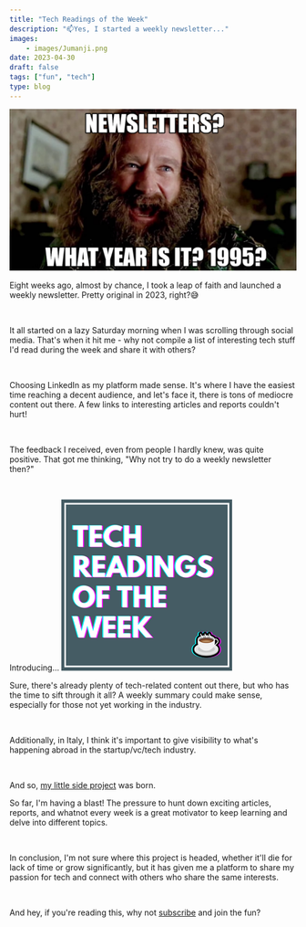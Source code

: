 ```yaml
---
title: "Tech Readings of the Week"
description: "📫Yes, I started a weekly newsletter..."
images: 
    - images/Jumanji.png
date: 2023-04-30
draft: false
tags: ["fun", "tech"]
type: blog
---
```

![Jumanji](images/Jumanji.png)

Eight weeks ago, almost by chance, I took a leap of faith and launched a weekly newsletter. Pretty original in 2023, right?😅 

&nbsp;

It all started on a lazy Saturday morning when I was scrolling through social media. That's when it hit me - why not compile a list of interesting tech stuff I'd read during the week and share it with others?

&nbsp;

Choosing LinkedIn as my platform made sense. It's where I have the easiest time reaching a decent audience, and let's face it, there is tons of mediocre content out there. A few links to interesting articles and reports couldn't hurt!

&nbsp;

The feedback I received, even from people I hardly knew, was quite positive. That got me thinking, "Why not try to do a weekly newsletter then?"

&nbsp;


Introducing...
[![Jumanji](images/trw.png)](https://www.linkedin.com/newsletters/%E2%98%95tech-readings-of-the-week-7039008827605692416/)


Sure, there's already plenty of tech-related content out there, but who has the time to sift through it all? A weekly summary could make sense, especially for those not yet working in the industry.

&nbsp;

Additionally, in Italy, I think it's important to give visibility to what's happening abroad in the startup/vc/tech industry.

&nbsp;

And so, [my little side project](/trw) was born.

So far, I'm having a blast! The pressure to hunt down exciting articles, reports, and whatnot every week is a great motivator to keep learning and delve into different topics.

&nbsp;

In conclusion, I'm not sure where this project is headed, whether it'll die for lack of time or grow significantly, but it has given me a platform to share my passion for tech and connect with others who share the same interests.

&nbsp;

And hey, if you're reading this, why not [subscribe](https://www.linkedin.com/newsletters/%E2%98%95tech-readings-of-the-week-7039008827605692416/) and join the fun?
